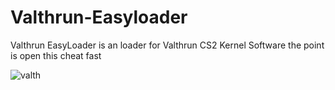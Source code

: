 # Valthrun-Easyloader
Valthrun EasyLoader is an loader for Valthrun CS2 Kernel Software the point is open this cheat fast

![valth](https://github.com/valthrunner/Valthrun/assets/131185036/b1fa77f6-14fb-46a2-8d52-4777a2924f0b)
